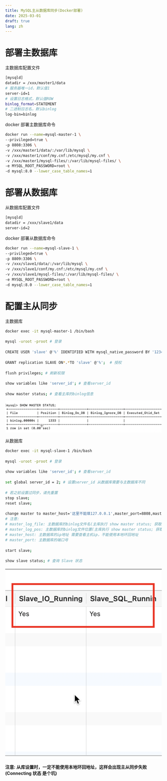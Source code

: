 ```yaml
---
title: MySQL主从数据库同步(Docker部署)
date: 2025-03-01
draft: true
lang: zh
---
```


# 部署主数据库

主数据库配置文件

```bash
[mysqld]
datadir = /xxx/master1/data
# 服务器唯一id，默认值1
server-id=1
# 设置日志格式，默认值ROW
binlog_format=STATEMENT
# 二进制日志名，默认binlog
log-bin=binlog
```

docker 部署主数据库命令

```bash
docker run --name=mysql-master-1 \
--privileged=true \
-p 8808:3306 \
-v /xxx/master1/data/:/var/lib/mysql \
-v /xxx/master1/conf/my.cnf:/etc/mysql/my.cnf \
-v /xxx/master1/mysql-files/:/var/lib/mysql-files/ \
-e MYSQL_ROOT_PASSWORD=root \
-d mysql:8.0 --lower_case_table_names=1
```

# 部署从数据库

从数据库配置文件

```bash
[mysqld]
datadir = /xxx/slave1/data
server-id=2
```

docker 部署从数据库命令

```bash
docker run --name=mysql-slave-1 \
--privileged=true \
-p 8809:3306 \
-v /xxx/slave1/data/:/var/lib/mysql \
-v /xxx/slave1/conf/my.cnf:/etc/mysql/my.cnf \
-v /xxx/slave1/mysql-files/:/var/lib/mysql-files/ \
-e MYSQL_ROOT_PASSWORD=root \
-d mysql:8.0 --lower_case_table_names=1
```

# 配置主从同步

主数据库

```bash
docker exec -it mysql-master-1 /bin/bash

mysql -uroot -proot # 登录

CREATE USER 'slave' @'%' IDENTIFIED WITH mysql_native_password BY '123456'; # 创建用户

GRANT replication SLAVE ON*.*TO 'slave' @'%';  # 授权

flush privileges; # 刷新权限

show variables like 'server_id'; # 查看server_id

show master status; # 查看主库的binlog信息
```

![主数据库](/public/images/blog/mysql-sync/master.png)

从数据库

```bash
docker exec -it mysql-slave-1 /bin/bash

mysql -uroot -proot # 登录

show variables like 'server_id'; # 查看server_id

set global server_id = 2; # 设置server_id 从数据库需要与主数据库不同

# 若之前设置过同步，请先重置
stop slave;
reset slave;

change master to master_host='这里不能填127.0.0.1',master_port=8808,master_user='slave',master_password='123456',master_log_file='binlog.000001',master_log_pos=801; # 设置主数据库
# 注意:
# master_log_file: 主数据库的binlog文件名(主库执行 show master status; 获取 )
# master_log_pos: 主数据库的binlog文件位置(主库执行 show master status; 获取 )
# master_host: 主数据库的ip地址 需要查看主机ip，不能使用本地环回地址
# master_port: 主数据库的端口号

start slave;

show slave status; # 查询 Slave 状态
```

![成功](/public/images/blog/mysql-sync/success.png)

**注意: 从库设置时，一定不能使用本地环回地址，这样会出现主从同步失败(Connecting 状态 是个坑)**
